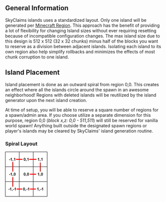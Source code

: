 ## General Information

SkyClaims islands uses a standardized layout.
Only one island will be generated per [Minecraft Region](http://minecraft.gamepedia.com/Region_file_format).
This approach has the benefit of providing a lot of flexibility for changing Island sizes without ever requiring resetting because of incompatible configuration changes.
The max island size due to this design is 512 x 512 (32 x 32 chunks) minus half of the blocks you want to reserve as a division between adjacent islands.
Isolating each island to its own region also help simplify rollbacks and minimizes the effects of most chunk corruption to one island.

## Island Placement

Island placement is done as an outward spiral from region 0,0.
This creates an effect where all the islands circle around the spawn in an awesome neighborhood!
Regions with deleted islands will be reutilized by the island generator upon the next island creation.

At time of setup, you will be able to reserve a square number of regions for a spawn/admin area.
If you choose utilize a separate dimension for this purpose, region 0,0 (_block x,z: 0,0 - 511,511_) will still be reserved for vanilla world spawn!
Anything built outside the designated spawn regions or player's islands may be cleared by SkyClaims' island generation routine.

### Spiral Layout
![Spiral Layout](_images/SpiralLayout.png)